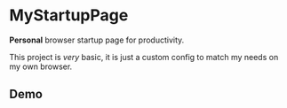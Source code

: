 # MyStartupPage
**Personal** browser startup page for productivity.

This project is *very* basic, it is just a custom config to match my needs on my own browser.

## Demo

